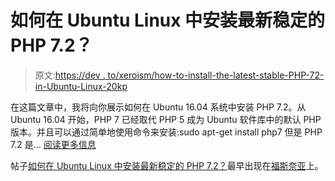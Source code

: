 # 如何在 Ubuntu Linux 中安装最新稳定的 PHP 7.2？

> 原文:[https://dev . to/xeroism/how-to-install-the-latest-stable-PHP-72-in-Ubuntu-Linux-20kp](https://dev.to/xeroxism/how-to-install-the-latest-stable-php-72-in-ubuntu-linux-20kp)

在这篇文章中，我将向你展示如何在 Ubuntu 16.04 系统中安装 PHP 7.2。从 Ubuntu 16.04 开始，PHP 7 已经取代 PHP 5 成为 Ubuntu 软件库中的默认 PHP 版本。并且可以通过简单地使用命令来安装:sudo apt-get install php7 但是 PHP 7.2 是… [阅读更多信息](https://fossnaija.com/install-php-7-in-ubuntu-linux/)

帖子[如何在 Ubuntu Linux 中安装最新稳定的 PHP 7.2？](https://fossnaija.com/install-php-7-in-ubuntu-linux/)最早出现在[福斯奈亚](https://fossnaija.com)上。